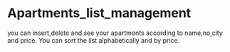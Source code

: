 # Apartments_list_management
you can insert,delete and see your apartments according to name,no,city and price.
You can sort the list alphabetically and by price.
